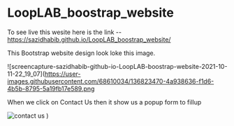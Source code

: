 # LoopLAB_boostrap_website

To see live this wesite here is the link -- https://sazidhabib.github.io/LoopLAB_boostrap_website/

This Bootstrap website design look loke this image.


![screencapture-sazidhabib-github-io-LoopLAB-boostrap-website-2021-10-11-22_19_07](https://user-images.githubusercontent.com/68610034/136823470-4a938636-f1d6-4b5b-8795-5a19fb17e589.png


When we click on Contact Us then it show us a popup form to fillup


![contact us](https://user-images.githubusercontent.com/68610034/136823605-52b8c81f-44c6-4e95-9615-8a4e3bf0d5a3.PNG)
)
